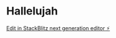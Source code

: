 # Hallelujah

[Edit in StackBlitz next generation editor ⚡️](https://stackblitz.com/~/github.com/Sukhsss/Hallelujah)